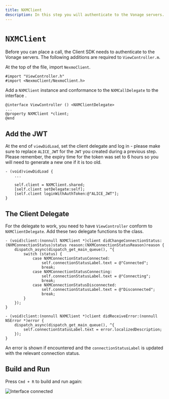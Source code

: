 ```yaml
---
title: NXMClient
description: In this step you will authenticate to the Vonage servers.
---
```


# `NXMClient`

Before you can place a call, the Client SDK needs to authenticate to the Vonage servers. The following additions are required to `ViewController.m`.

At the top of the file, import `NexmoClient`.

```objective_c
#import "ViewController.h"
#import <NexmoClient/NexmoClient.h>
```

Add a `NXMClient` instance and conformance to the `NXMCallDelegate` to the interface .

```objective_c
@interface ViewController () <NXMClientDelegate>
...
@property NXMClient *client;
@end
```

## Add the JWT

At the end of `viewDidLoad`, set the client delegate and log in - please make sure to replace `ALICE_JWT` for the `JWT` you created during a previous step. Please remember, the expiry time for the token was set to 6 hours so you will need to generate a new one if it is too old.

```objective_c
- (void)viewDidLoad {
    ...
    
    self.client = NXMClient.shared;
    [self.client setDelegate:self];
    [self.client loginWithAuthToken:@"ALICE_JWT"];
}
```

## The Client Delegate

For the delegate to work, you need to have `ViewController` conform to `NXMClientDelegate`. Add these two delegate functions to the class.

```objective_c
- (void)client:(nonnull NXMClient *)client didChangeConnectionStatus:(NXMConnectionStatus)status reason:(NXMConnectionStatusReason)reason {
    dispatch_async(dispatch_get_main_queue(), ^{
        switch (status) {
            case NXMConnectionStatusConnected:
                self.connectionStatusLabel.text = @"Connected";
                break;
            case NXMConnectionStatusConnecting:
                self.connectionStatusLabel.text = @"Connecting";
                break;
            case NXMConnectionStatusDisconnected:
                self.connectionStatusLabel.text = @"Disconnected";
                break;
        }
    });
}

- (void)client:(nonnull NXMClient *)client didReceiveError:(nonnull NSError *)error {
    dispatch_async(dispatch_get_main_queue(), ^{
        self.connectionStatusLabel.text = error.localizedDescription;
    });
}
```

An error is shown if encountered and the `connectionStatusLabel` is updated with the relevant connection status. 

## Build and Run

Press `Cmd + R` to build and run again:

![Interface connected](/meta/client-sdk/ios-phone-to-app/interface-connected.png)
